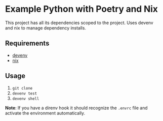 # Example Python with Poetry and Nix

This project has all its dependencies scoped to the project. Uses devenv and nix to manage dependency installs.

## Requirements

* [devenv](https://devenv.sh)
* [nix](https://nixos.org)

## Usage

1. `git clone`
2. `devenv test`
3. `devenv shell`

**Note**: If you have a direnv hook it should recognize the `.envrc` file and activate the environment automatically.
